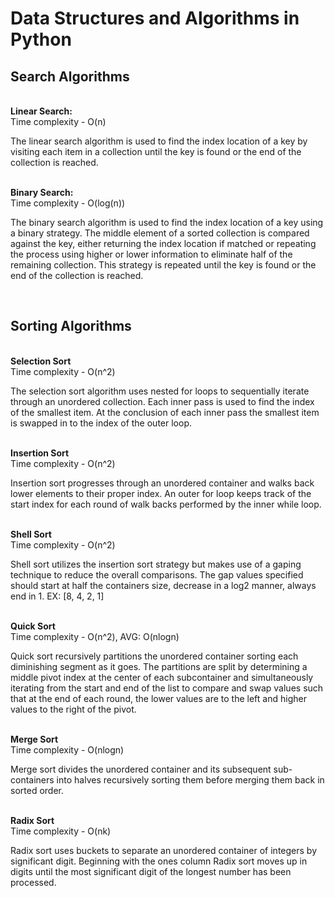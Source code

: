 # Data Structures and Algorithms in Python

<h2>Search Algorithms</h2>
<br>
<b>Linear Search:</b>
<br>
Time complexity - O(n)
<br>
<p>The linear search algorithm is used to find the index location
of a key by visiting each item in a collection until the key 
is found or the end of the collection is reached.</p>
<br>
<b>Binary Search:</b>
<br>
Time complexity - O(log(n))
<br>
<p>The binary search algorithm is used to find the index location
of a key using a binary strategy. The middle element of a sorted
collection is compared against the key, either returning the index
location if matched or repeating the process using higher or lower
information to eliminate half of the remaining collection. This
strategy is repeated until the key is found or the end of the
collection is reached.</p>
<br>
<h2>Sorting Algorithms</h2>
<br>
<b>Selection Sort</b>
<br>
Time complexity - O(n^2)
<br>
<p>The selection sort algorithm uses nested for loops to 
sequentially iterate through an unordered collection. Each inner
pass is used to find the index of the smallest item. 
At the conclusion of each inner pass the smallest item is swapped
in to the index of the outer loop.</p>
<br>
<b>Insertion Sort</b>
<br>
Time complexity - O(n^2)
<br>
<p>Insertion sort progresses through an unordered container and
walks back lower elements to their proper index. An outer for loop
keeps track of the start index for each round of walk backs 
performed by the inner while loop. </p>
<br>
<b>Shell Sort</b>
<br>
Time complexity - O(n^2)
<br>
<p>Shell sort utilizes the insertion sort strategy but makes
use of a gaping technique to reduce the overall comparisons.
The gap values specified should start at half the containers size,
decrease in a log2 manner, always end in 1. 
EX: [8, 4, 2, 1]</p>
<br>
<b>Quick Sort</b>
<br>
Time complexity - O(n^2), AVG: O(nlogn)
<br>
<p>Quick sort recursively partitions the unordered container
sorting each diminishing segment as it goes. The partitions are
split by determining a middle pivot index at the center of each
subcontainer and simultaneously iterating from the start and end
of the list to compare and swap values such that at the end of
each round, the lower values are to the left and higher values
to the right of the pivot.</p>
<br>
<b>Merge Sort</b>
<br>
Time complexity - O(nlogn)
<br>
<p>Merge sort divides the unordered container and its subsequent 
sub-containers into halves recursively sorting them before merging
them back in sorted order.</p>
<br>
<b>Radix Sort</b>
<br>
Time complexity - O(nk)
<br>
<p>Radix sort uses buckets to separate an unordered container of
integers by significant digit. Beginning with the ones column
Radix sort moves up in digits until the most significant digit
of the longest number has been processed.</p>